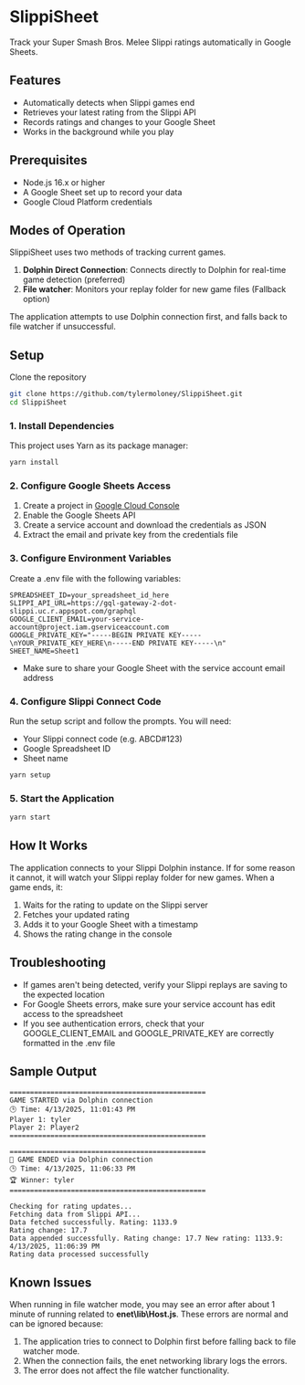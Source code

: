 # SlippiSheet

Track your Super Smash Bros. Melee Slippi ratings automatically in Google Sheets.

## Features
- Automatically detects when Slippi games end
- Retrieves your latest rating from the Slippi API
- Records ratings and changes to your Google Sheet
- Works in the background while you play

## Prerequisites
- Node.js 16.x or higher
- A Google Sheet set up to record your data
- Google Cloud Platform credentials

## Modes of Operation
SlippiSheet uses two methods of tracking current games.
1. **Dolphin Direct Connection**: Connects directly to Dolphin for real-time game detection (preferred)
2. **File watcher**: Monitors your replay folder for new game files (Fallback option)

The application attempts to use Dolphin connection first, and falls back to file watcher if unsuccessful.


## Setup

Clone the repository
```bash 
git clone https://github.com/tylermoloney/SlippiSheet.git
cd SlippiSheet
```

### 1. Install Dependencies
This project uses Yarn as its package manager:

```bash
yarn install
```

### 2. Configure Google Sheets Access
1. Create a project in [Google Cloud Console](https://console.cloud.google.com/)
2. Enable the Google Sheets API
3. Create a service account and download the credentials as JSON
4. Extract the email and private key from the credentials file

### 3. Configure Environment Variables
Create a .env file with the following variables:

```
SPREADSHEET_ID=your_spreadsheet_id_here
SLIPPI_API_URL=https://gql-gateway-2-dot-slippi.uc.r.appspot.com/graphql
GOOGLE_CLIENT_EMAIL=your-service-account@project.iam.gserviceaccount.com
GOOGLE_PRIVATE_KEY="-----BEGIN PRIVATE KEY-----\nYOUR_PRIVATE_KEY_HERE\n-----END PRIVATE KEY-----\n"
SHEET_NAME=Sheet1
```

- Make sure to share your Google Sheet with the service account email address

### 4. Configure Slippi Connect Code
Run the setup script and follow the prompts. You will need:
- Your Slippi connect code (e.g. ABCD#123)
- Google Spreadsheet ID
- Sheet name

```bash
yarn setup
```

### 5. Start the Application

```bash
yarn start
```

## How It Works
The application connects to your Slippi Dolphin instance. If for some reason it cannot, it will watch your Slippi replay folder for new games. When a game ends, it:
1. Waits for the rating to update on the Slippi server
2. Fetches your updated rating
3. Adds it to your Google Sheet with a timestamp
4. Shows the rating change in the console

## Troubleshooting
- If games aren't being detected, verify your Slippi replays are saving to the expected location
- For Google Sheets errors, make sure your service account has edit access to the spreadsheet
- If you see authentication errors, check that your GOOGLE_CLIENT_EMAIL and GOOGLE_PRIVATE_KEY are correctly formatted in the .env file

## Sample Output

```
================================================
GAME STARTED via Dolphin connection
🕒 Time: 4/13/2025, 11:01:43 PM
Player 1: tyler
Player 2: Player2
================================================

================================================
🏁 GAME ENDED via Dolphin connection
🕒 Time: 4/13/2025, 11:06:33 PM
🏆 Winner: tyler
================================================

Checking for rating updates...
Fetching data from Slippi API...
Data fetched successfully. Rating: 1133.9
Rating change: 17.7
Data appended successfully. Rating change: 17.7 New rating: 1133.9: 4/13/2025, 11:06:39 PM
Rating data processed successfully
```
## Known Issues
When running in file watcher mode, you may see an error after about 1 minute of running related to **enet\lib\Host.js**. These errors are normal and can be ignored because:
1. The application tries to connect to Dolphin first before falling back to file watcher mode.
2. When the connection fails, the enet networking library logs the errors.
3. The error does not affect the file watcher functionality.